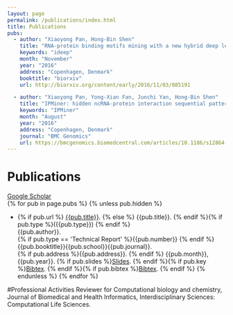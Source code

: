 ```yaml
---
layout: page
permalink: /publications/index.html
title: Publications
pubs:
  - author: "Xiaoyong Pan, Hong-Bin Shen"
    title: "RNA-protein binding motifs mining with a new hybrid deep learning based cross-domain knowledge integration approach"
    keywords: "ideep"
    month: "November"
    year: "2016"
    address: "Copenhagen, Denmark"
    booktitle: "biorxiv"
    url: http://biorxiv.org/content/early/2016/11/03/085191

  - author: "Xiaoyong Pan, Yong-Xian Fan, Junchi Yan, Hong-Bin Shen"
    title: "IPMiner: hidden ncRNA-protein interaction sequential pattern mining with stacked autoencoder for accurate computational prediction"
    keywords: "IPMiner"
    month: "August"
    year: "2016"
    address: "Copenhagen, Denmark"
    journal: "BMC Genomics"
    url: https://bmcgenomics.biomedcentral.com/articles/10.1186/s12864-016-2931-8
---
```




# Publications
<a href="https://scholar.google.com/citations?hl=en&user=Yis2IzgAAAAJ">Google Scholar</a> <br>
{% for pub in page.pubs %}
{% unless pub.hidden %}
  - {% if pub.url %} [{{pub.title}}]({{pub.url}}).
    {% else %} {{pub.title}}.
    {% endif %}{% if pub.type %}({{pub.type}})
    {% endif %}<br>
    {{pub.author}}.<br>
    {% if pub.type == 'Technical Report' %}{{pub.number}}
    {% endif %}{{pub.booktitle}}{{pub.school}}{{pub.journal}}.<br>
    {% if pub.address %}{{pub.address}}.
    {% endif %} {{pub.month}}, {{pub.year}}. {% if pub.slides %}[Slides]({{pub.slides}}).
    {% endif %}{% if pub.key %}[Bibtex](http://groups.csail.mit.edu/commit/bibtex.cgi?key={{pub.key}}).
    {% endif %}{% if pub.bibtex %}[Bibtex]({{pub.bibtex}}).
    {% endif %}
{% endunless %}
{% endfor %}

#Professional Activities
Reviewer for Computational biology and chemistry, Journal of Biomedical and Health Informatics, Interdisciplinary Sciences: Computational Life Sciences.

